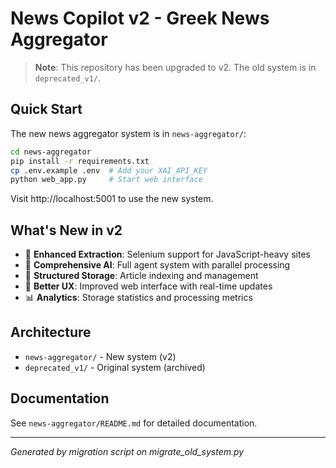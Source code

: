 # News Copilot v2 - Greek News Aggregator

> **Note**: This repository has been upgraded to v2. The old system is in `deprecated_v1/`.

## Quick Start

The new news aggregator system is in `news-aggregator/`:

```bash
cd news-aggregator
pip install -r requirements.txt
cp .env.example .env  # Add your XAI_API_KEY
python web_app.py     # Start web interface
```

Visit http://localhost:5001 to use the new system.

## What's New in v2

- 🚀 **Enhanced Extraction**: Selenium support for JavaScript-heavy sites
- 🤖 **Comprehensive AI**: Full agent system with parallel processing
- 💾 **Structured Storage**: Article indexing and management
- 🎯 **Better UX**: Improved web interface with real-time updates
- 📊 **Analytics**: Storage statistics and processing metrics

## Architecture

- `news-aggregator/` - New system (v2)
- `deprecated_v1/` - Original system (archived)

## Documentation

See `news-aggregator/README.md` for detailed documentation.

---

*Generated by migration script on migrate_old_system.py*
